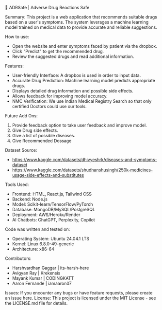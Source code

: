 💊 ADRSafe | Adverse Drug Reactions Safe

Summary: 
This project is a web application that recommends suitable drugs based on a user's symptoms. The system leverages a machine learning model trained on medical data to provide accurate and reliable suggestions.


How to use:
- Open the website and enter symptoms faced by patient via the dropbox.
- Click "Predict" to get the recommended drug.
- Review the suggested drugs and read additional information.

  
Features:
- User-friendly Interface: A dropbox is used in order to input data.
- Accurate Drug Prediction: Machine learning model predicts appropriate drugs.
- Displays detailed drug information and possible side effects.
- Allows feedback for improving model accuracy.
- NMC Verification: We use Indian Medical Registry Search so that only certified Doctors could use our tools.


Future Add Ons:
1. Provide feedback option to take user feedback and improve model.
2. Give Drug side effects.
3. Give a list of possible diseases.
4. Give Recommended Dossage  


Dataset Source: 
- https://www.kaggle.com/datasets/dhivyeshrk/diseases-and-symptoms-dataset
- https://www.kaggle.com/datasets/shudhanshusingh/250k-medicines-usage-side-effects-and-substitutes


Tools Used:
- Frontend: HTML, React.js, Tailwind CSS
- Backend: Node.js
- Model: Scikit-learn/TensorFlow/PyTorch
- Database: MongoDB/MySQL/PostgreSQL
- Deployment: AWS/Heroku/Render
- AI Chatbots: ChatGPT, Perplexity, Copilot


Code was written and tested on: 
- Operating System: Ubuntu 24.04.1 LTS                              
- Kernel: Linux 6.8.0-49-generic
- Architecture: x86-64


Contributors: 
- Harshvardhan Gaggar  | its-harsh-here
- Avigyan Ray          | Krekensis
- Mayank Kumar         | CODINGKATT
- Aaron Fernande       | iamaaron07


Issues: If you encounter any bugs or have feature requests, please create an issue here.
License: This project is licensed under the MIT License - see the LICENSE.md file for details.
